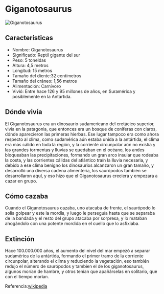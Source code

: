 # Giganotosaurus


![Giganotosaurus](https://encrypted-tbn0.gstatic.com/images?q=tbn%3AANd9GcSOVUkX2KNhoHHy3knaVaKIxy6x6jd0vWkDewoyf5vd2j6sMPXr)


## Características

- Nombre: Giganotosaurus
- Significado: Reptil gigante del sur
- Peso: 5 toneldas
- Altura: 4,5 metros
- Longitud: 15 metros
- Tamaño del diente:32 centímetros
- Tamaño del cráneo: 1,56 metros
- Alimentación: Carnívoro
- Vivió: Entre hace 126 y 95 millones de años, en Suramérica y posiblemente en la Antártida.


## Dónde vivía

  El Giganotosaurus era un dinosaurio sudamericano del cretácico superior, vivía en la patagonia, que entonces era un bosque de coníferas con claros, dónde aparecieron las primeras hierbas. Ese lugar tampoco era como ahora respecto al clima, como sudamérica aún estaba unida a la antártida, el clima era más cálido en toda la región, y la corriente circunpolar aún no existía y las grandes tormentas y lluvias se quedaban en el océano, los andes bloqueaban las precipitaciones, formando un gran arco insular que rodeaba la costa, y las corrientes cálidas del atlántico traín la lluvia necesaria, y debido a ese clima benigno los dinosaurios alcanzaron un gran tamaño, y desarrolló una diversa cadena alimenteria, los saurópodos también se desarrollaron aquí, y eso hizo que el Giganotosaurus creciera y empezara a cazar en grupo.

  ## Cómo cazaba

  Cuando el Giganotosaurus cazaba, uno atacaba de frente, el saurópodo lo solía golpear y este la mordía, y luego le perseguía hasta que se separaba de la bandada y el resto del grupo atacaba por sorpresa, y lo mataban ahogándolo con una potente mordida en el cuello que lo asfixiaba.

  ## Extinción

  Hace 100.000.000 años, el aumento del nivel del mar empezó a separar sudamérica de la antártida, formando el primer tramo de la corriente circunpolar, alterando el clima y reduciendo la vegetación, eso también redujo el número de saurópodos y tambien el de los giganotosaurus, algunos morían de hambre, y otros tenían que apañárselas en solitario, que con el tiempo morían.

Referencia:[wikipedia](https://es.wikipedia.org/wiki/Giganotosaurus_carolinii)


